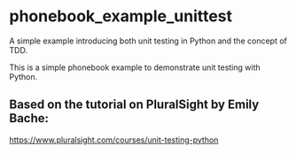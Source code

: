 # phonebook_example_unittest

A simple example introducing both unit testing in Python and the concept of TDD.

This is a simple phonebook example to demonstrate unit testing with Python.

## Based on the tutorial on PluralSight by Emily Bache:
https://www.pluralsight.com/courses/unit-testing-python
